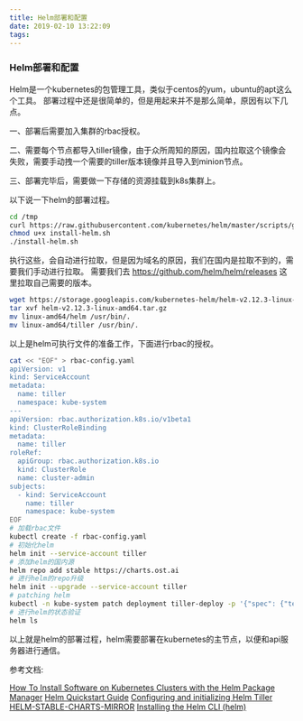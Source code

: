 ```yaml
---
title: Helm部署和配置
date: 2019-02-10 13:22:09
tags:
---
```

### Helm部署和配置

Helm是一个kubernetes的包管理工具，类似于centos的yum，ubuntu的apt这么个工具。
部署过程中还是很简单的，但是用起来并不是那么简单，原因有以下几点。

一、部署后需要加入集群的rbac授权。

二、需要每个节点都导入tiller镜像，由于众所周知的原因，国内拉取这个镜像会失败，需要手动拽一个需要的tiller版本镜像并且导入到minion节点。

三、部署完毕后，需要做一下存储的资源挂载到k8s集群上。

以下说一下helm的部署过程。

```bash
cd /tmp
curl https://raw.githubusercontent.com/kubernetes/helm/master/scripts/get > install-helm.sh
chmod u+x install-helm.sh
./install-helm.sh
```

执行这些，会自动进行拉取，但是因为域名的原因，我们在国内是拉取不到的，需要我们手动进行拉取。
需要我们去 https://github.com/helm/helm/releases 这里拉取自己需要的版本。

```bash
wget https://storage.googleapis.com/kubernetes-helm/helm-v2.12.3-linux-amd64.tar.gz
tar xvf helm-v2.12.3-linux-amd64.tar.gz
mv linux-amd64/helm /usr/bin/.
mv linux-amd64/tiller /usr/bin/.
```

以上是helm可执行文件的准备工作，下面进行rbac的授权。

```bash
cat << "EOF" > rbac-config.yaml
apiVersion: v1
kind: ServiceAccount
metadata:
  name: tiller
  namespace: kube-system
---
apiVersion: rbac.authorization.k8s.io/v1beta1
kind: ClusterRoleBinding
metadata:
  name: tiller
roleRef:
  apiGroup: rbac.authorization.k8s.io
  kind: ClusterRole
  name: cluster-admin
subjects:
  - kind: ServiceAccount
    name: tiller
    namespace: kube-system
EOF
# 加载rbac文件
kubectl create -f rbac-config.yaml
# 初始化helm
helm init --service-account tiller
# 添加helm的国内源
helm repo add stable https://charts.ost.ai
# 进行helm的repo升级
helm init --upgrade --service-account tiller
# patching helm
kubectl -n kube-system patch deployment tiller-deploy -p '{"spec": {"template": {"spec": {"automountServiceAccountToken": true}}}}'
# 进行helm的状态验证
helm ls
```

以上就是helm的部署过程，helm需要部署在kubernetes的主节点，以便和api服务器进行通信。

参考文档:

[How To Install Software on Kubernetes Clusters with the Helm Package Manager](https://www.digitalocean.com/community/tutorials/how-to-install-software-on-kubernetes-clusters-with-the-helm-package-manager)
[Helm Quickstart Guide](https://docs.helm.sh/using_helm/)
[Configuring and initializing Helm Tiller](https://docs.gitlab.com/ee/install/kubernetes/preparation/tiller.html)
[HELM-STABLE-CHARTS-MIRROR](http://charts.ost.ai/)
[Installing the Helm CLI (helm)](https://www.ibm.com/support/knowledgecenter/en/SSBS6K_3.1.1/app_center/create_helm_cli.html)